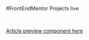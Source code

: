 #FrontEndMentor Projects live

&nbsp;

[Article preview component here](https://ljc-dev.github.io/frontendMentor/index.html)